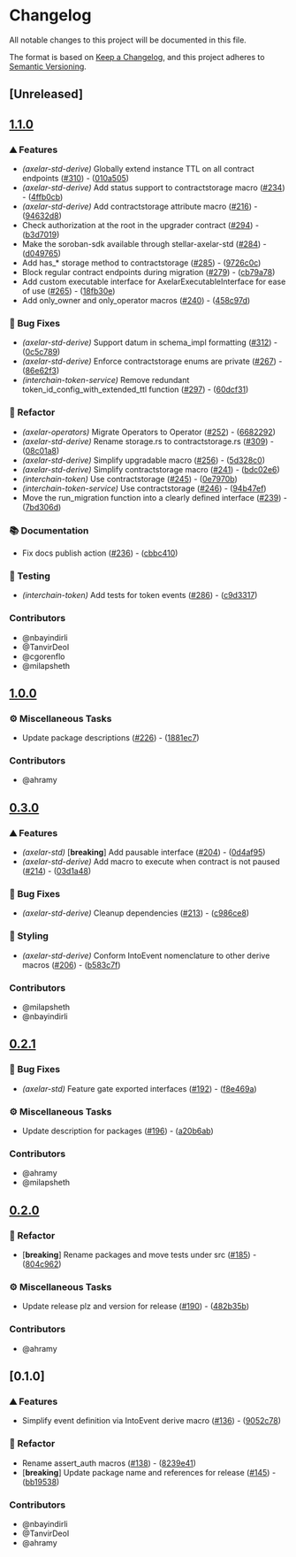# Changelog

All notable changes to this project will be documented in this file.

The format is based on [Keep a Changelog](https://keepachangelog.com/en/1.0.0/),
and this project adheres to [Semantic Versioning](https://semver.org/spec/v2.0.0.html).

## [Unreleased]

## [1.1.0](https://github.com/axelarnetwork/axelar-amplifier-stellar/compare/stellar-axelar-std-derive-v1.0.0...stellar-axelar-std-derive-v1.1.0)

### ⛰️ Features

- *(axelar-std-derive)* Globally extend instance TTL on all contract endpoints ([#310](https://github.com/axelarnetwork/axelar-amplifier-stellar/pull/310)) - ([010a505](https://github.com/axelarnetwork/axelar-amplifier-stellar/commit/010a505376f92a5771f0ca942c1ebd7448f406ae))
- *(axelar-std-derive)* Add status support to contractstorage macro ([#234](https://github.com/axelarnetwork/axelar-amplifier-stellar/pull/234)) - ([4ffb0cb](https://github.com/axelarnetwork/axelar-amplifier-stellar/commit/4ffb0cbef155ce4185a4c41ab45258c10527f598))
- *(axelar-std-derive)* Add contractstorage attribute macro ([#216](https://github.com/axelarnetwork/axelar-amplifier-stellar/pull/216)) - ([94632d8](https://github.com/axelarnetwork/axelar-amplifier-stellar/commit/94632d86cc36315c19750777aa0bf5724d104d7f))
- Check authorization at the root in the upgrader contract ([#294](https://github.com/axelarnetwork/axelar-amplifier-stellar/pull/294)) - ([b3d7019](https://github.com/axelarnetwork/axelar-amplifier-stellar/commit/b3d701985f98b9ab8eee4e7110f9a3c3bf68143a))
- Make the soroban-sdk available through stellar-axelar-std ([#284](https://github.com/axelarnetwork/axelar-amplifier-stellar/pull/284)) - ([d049765](https://github.com/axelarnetwork/axelar-amplifier-stellar/commit/d049765a90c59a472f55bd67a05622532526e515))
- Add has_* storage method to contractstorage ([#285](https://github.com/axelarnetwork/axelar-amplifier-stellar/pull/285)) - ([9726c0c](https://github.com/axelarnetwork/axelar-amplifier-stellar/commit/9726c0c436c3a3a0c6880b520eaab188a1dc7009))
- Block regular contract endpoints during migration ([#279](https://github.com/axelarnetwork/axelar-amplifier-stellar/pull/279)) - ([cb79a78](https://github.com/axelarnetwork/axelar-amplifier-stellar/commit/cb79a7884e6a28c6f41b94c4cbf73e0cba2a8756))
- Add custom executable interface for AxelarExecutableInterface for ease of use ([#265](https://github.com/axelarnetwork/axelar-amplifier-stellar/pull/265)) - ([18fb30e](https://github.com/axelarnetwork/axelar-amplifier-stellar/commit/18fb30eb84dc0b7e0251d24dc0a31479f07a8183))
- Add only_owner and only_operator macros ([#240](https://github.com/axelarnetwork/axelar-amplifier-stellar/pull/240)) - ([458c97d](https://github.com/axelarnetwork/axelar-amplifier-stellar/commit/458c97d65b6e62ea0be2595f1d1ff792f75f747d))

### 🐛 Bug Fixes

- *(axelar-std-derive)* Support datum in schema_impl formatting ([#312](https://github.com/axelarnetwork/axelar-amplifier-stellar/pull/312)) - ([0c5c789](https://github.com/axelarnetwork/axelar-amplifier-stellar/commit/0c5c789866f255703121a89ef150478d133c57fe))
- *(axelar-std-derive)* Enforce contractstorage enums are private ([#267](https://github.com/axelarnetwork/axelar-amplifier-stellar/pull/267)) - ([86e62f3](https://github.com/axelarnetwork/axelar-amplifier-stellar/commit/86e62f3a2470ddd4d14601f5a6e56ec5021d2233))
- *(interchain-token-service)* Remove redundant token_id_config_with_extended_ttl function ([#297](https://github.com/axelarnetwork/axelar-amplifier-stellar/pull/297)) - ([60dcf31](https://github.com/axelarnetwork/axelar-amplifier-stellar/commit/60dcf312afcd27cc7ca726754708f8df2c9a451c))

### 🚜 Refactor

- *(axelar-operators)* Migrate Operators to Operator ([#252](https://github.com/axelarnetwork/axelar-amplifier-stellar/pull/252)) - ([6682292](https://github.com/axelarnetwork/axelar-amplifier-stellar/commit/66822927410d94f1ad6238899cf6029479754fac))
- *(axelar-std-derive)* Rename storage.rs to contractstorage.rs ([#309](https://github.com/axelarnetwork/axelar-amplifier-stellar/pull/309)) - ([08c01a8](https://github.com/axelarnetwork/axelar-amplifier-stellar/commit/08c01a83adffe8bf8c68766230bfbf4b78b85557))
- *(axelar-std-derive)* Simplify upgradable macro ([#256](https://github.com/axelarnetwork/axelar-amplifier-stellar/pull/256)) - ([5d328c0](https://github.com/axelarnetwork/axelar-amplifier-stellar/commit/5d328c0a0eed997d0a3b4efeb5dcfc76516fdeee))
- *(axelar-std-derive)* Simplify contractstorage macro ([#241](https://github.com/axelarnetwork/axelar-amplifier-stellar/pull/241)) - ([bdc02e6](https://github.com/axelarnetwork/axelar-amplifier-stellar/commit/bdc02e640c07a81758e487269a5473fcccf54b37))
- *(interchain-token)* Use contractstorage ([#245](https://github.com/axelarnetwork/axelar-amplifier-stellar/pull/245)) - ([0e7970b](https://github.com/axelarnetwork/axelar-amplifier-stellar/commit/0e7970b3f46f308c803874a7d9166e22da1f3a0f))
- *(interchain-token-service)* Use contractstorage ([#246](https://github.com/axelarnetwork/axelar-amplifier-stellar/pull/246)) - ([94b47ef](https://github.com/axelarnetwork/axelar-amplifier-stellar/commit/94b47ef469c84048eb3b56e7adc951effc3f3733))
- Move the run_migration function into a clearly defined interface ([#239](https://github.com/axelarnetwork/axelar-amplifier-stellar/pull/239)) - ([7bd306d](https://github.com/axelarnetwork/axelar-amplifier-stellar/commit/7bd306d9d2d4f1045814decd569188c29486d924))

### 📚 Documentation

- Fix docs publish action ([#236](https://github.com/axelarnetwork/axelar-amplifier-stellar/pull/236)) - ([cbbc410](https://github.com/axelarnetwork/axelar-amplifier-stellar/commit/cbbc41005435baf20809c892b196f468c55b84d1))

### 🧪 Testing

- *(interchain-token)* Add tests for token events ([#286](https://github.com/axelarnetwork/axelar-amplifier-stellar/pull/286)) - ([c9d3317](https://github.com/axelarnetwork/axelar-amplifier-stellar/commit/c9d3317c9a5f443355a923492bf6d6c9b36af791))

### Contributors

* @nbayindirli
* @TanvirDeol
* @cgorenflo
* @milapsheth

## [1.0.0](https://github.com/axelarnetwork/axelar-cgp-stellar/compare/stellar-axelar-std-derive-v0.3.0...stellar-axelar-std-derive-v1.0.0)

### ⚙️ Miscellaneous Tasks

- Update package descriptions ([#226](https://github.com/axelarnetwork/axelar-cgp-stellar/pull/226)) - ([1881ec7](https://github.com/axelarnetwork/axelar-cgp-stellar/commit/1881ec723644734f0c19c32db143e7a539f74ad3))

### Contributors

* @ahramy

## [0.3.0](https://github.com/axelarnetwork/axelar-cgp-stellar/compare/stellar-axelar-std-derive-v0.2.1...stellar-axelar-std-derive-v0.3.0)

### ⛰️ Features

- *(axelar-std)* [**breaking**] Add pausable interface ([#204](https://github.com/axelarnetwork/axelar-cgp-stellar/pull/204)) - ([0d4af95](https://github.com/axelarnetwork/axelar-cgp-stellar/commit/0d4af958562e502df15dcd6bc50ec4ec66cbae46))
- *(axelar-std-derive)* Add macro to execute when contract is not paused ([#214](https://github.com/axelarnetwork/axelar-cgp-stellar/pull/214)) - ([03d1a48](https://github.com/axelarnetwork/axelar-cgp-stellar/commit/03d1a48b8ad9d0f4f87fc18d1ffbe6405c814fb5))

### 🐛 Bug Fixes

- *(axelar-std-derive)* Cleanup dependencies ([#213](https://github.com/axelarnetwork/axelar-cgp-stellar/pull/213)) - ([c986ce8](https://github.com/axelarnetwork/axelar-cgp-stellar/commit/c986ce8f689d118e78f6d1435bbe7bffd42ad3fd))

### 🎨 Styling

- *(axelar-std-derive)* Conform IntoEvent nomenclature to other derive macros ([#206](https://github.com/axelarnetwork/axelar-cgp-stellar/pull/206)) - ([b583c7f](https://github.com/axelarnetwork/axelar-cgp-stellar/commit/b583c7f5d11f1e865ce3283dc7b762f51b89a2ae))

### Contributors

* @milapsheth
* @nbayindirli

## [0.2.1](https://github.com/axelarnetwork/axelar-cgp-stellar/compare/stellar-axelar-std-derive-v0.2.0...stellar-axelar-std-derive-v0.2.1)

### 🐛 Bug Fixes

- *(axelar-std)* Feature gate exported interfaces ([#192](https://github.com/axelarnetwork/axelar-cgp-stellar/pull/192)) - ([f8e469a](https://github.com/axelarnetwork/axelar-cgp-stellar/commit/f8e469a2cad2fea2f0e9aa8b2321329d0a1c560d))

### ⚙️ Miscellaneous Tasks

- Update description for packages ([#196](https://github.com/axelarnetwork/axelar-cgp-stellar/pull/196)) - ([a20b6ab](https://github.com/axelarnetwork/axelar-cgp-stellar/commit/a20b6ab2633b3ca407c440b9ce35ff0071384638))

### Contributors

* @ahramy
* @milapsheth

## [0.2.0](https://github.com/axelarnetwork/axelar-cgp-stellar/compare/stellar-axelar-std-derive-v0.1.1...stellar-axelar-std-derive-v0.2.0)

### 🚜 Refactor

- [**breaking**] Rename packages and move tests under src ([#185](https://github.com/axelarnetwork/axelar-cgp-stellar/pull/185)) - ([804c962](https://github.com/axelarnetwork/axelar-cgp-stellar/commit/804c962a667a7889c447decf8155c4f56c7b1bdb))

### ⚙️ Miscellaneous Tasks

- Update release plz and version for release ([#190](https://github.com/axelarnetwork/axelar-cgp-stellar/pull/190)) - ([482b35b](https://github.com/axelarnetwork/axelar-cgp-stellar/commit/482b35b50bf9542e30515bdccbc474305830ad2f))

### Contributors

* @ahramy

## [0.1.0]

### ⛰️ Features

- Simplify event definition via IntoEvent derive macro ([#136](https://github.com/axelarnetwork/axelar-cgp-stellar/pull/136)) - ([9052c78](https://github.com/axelarnetwork/axelar-cgp-stellar/commit/9052c7886b8d2ea12f33a1fdcceaa7d159890c4e))

### 🚜 Refactor

- Rename assert_auth macros ([#138](https://github.com/axelarnetwork/axelar-cgp-stellar/pull/138)) - ([8239e41](https://github.com/axelarnetwork/axelar-cgp-stellar/commit/8239e4126cdccb4156f737dd6e20fad5c2bfc239))
- [**breaking**] Update package name and references for release ([#145](https://github.com/axelarnetwork/axelar-cgp-stellar/pull/145)) - ([bb19538](https://github.com/axelarnetwork/axelar-cgp-stellar/commit/bb195386eeda9c75d4da33eb0cf29fd9cb9b621c))

### Contributors

* @nbayindirli
* @TanvirDeol
* @ahramy
